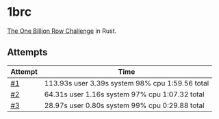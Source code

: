 1brc
====

[The One Billion Row Challenge](https://www.morling.dev/blog/one-billion-row-challenge/) in Rust.


## Attempts

| Attempt                                              | Time                                            |
| ---------------------------------------------------- | ----------------------------------------------- |
| [#1](https://github.com/aonemd/1brc/releases/tag/v1) | 113.93s user 3.39s system 98% cpu 1:59.56 total |
| [#2](https://github.com/aonemd/1brc/releases/tag/v2) | 64.31s  user 1.16s system 97% cpu 1:07.32 total |
| [#3](https://github.com/aonemd/1brc/releases/tag/v3) | 28.97s  user 0.80s system 99% cpu 0:29.88 total |
